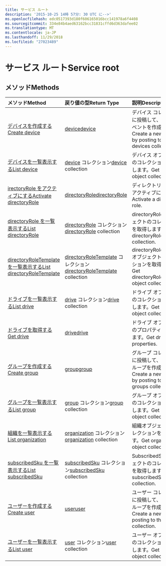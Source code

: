 ```yaml
---
title: サービス ルート
description: '2015-10-25 14時 57分: 30 UTC に-->'
ms.openlocfilehash: edc0517393d180f606165016bcc141978a6f4408
ms.sourcegitcommit: 334e84b4aed63162bcc31831cffd6d363dafee02
ms.translationtype: MT
ms.contentlocale: ja-JP
ms.lasthandoff: 11/29/2018
ms.locfileid: "27023489"
---
```

# <a name="service-root"></a><span data-ttu-id="b7556-103">サービス ルート</span><span class="sxs-lookup"><span data-stu-id="b7556-103">Service root</span></span>


## <a name="methods"></a><span data-ttu-id="b7556-104">メソッド</span><span class="sxs-lookup"><span data-stu-id="b7556-104">Methods</span></span>



| <span data-ttu-id="b7556-105">メソッド</span><span class="sxs-lookup"><span data-stu-id="b7556-105">Method</span></span>           | <span data-ttu-id="b7556-106">戻り値の型</span><span class="sxs-lookup"><span data-stu-id="b7556-106">Return Type</span></span>    |<span data-ttu-id="b7556-107">説明</span><span class="sxs-lookup"><span data-stu-id="b7556-107">Description</span></span>|
|:---------------|:--------|:----------|
|[<span data-ttu-id="b7556-108">デバイスを作成する</span><span class="sxs-lookup"><span data-stu-id="b7556-108">Create device</span></span>](../api/device-post-devices.md) |[<span data-ttu-id="b7556-109">device</span><span class="sxs-lookup"><span data-stu-id="b7556-109">device</span></span>](device.md)| <span data-ttu-id="b7556-110">デバイス コレクションに投稿して、新しいイベントを作成します。</span><span class="sxs-lookup"><span data-stu-id="b7556-110">Create a new device by posting to the devices collection.</span></span>|
|[<span data-ttu-id="b7556-111">デバイスを一覧表示する</span><span class="sxs-lookup"><span data-stu-id="b7556-111">List device</span></span>](../api/device-list.md) | <span data-ttu-id="b7556-112">[device](device.md) コレクション</span><span class="sxs-lookup"><span data-stu-id="b7556-112">[device](device.md) collection</span></span> |<span data-ttu-id="b7556-113">デバイス オブジェクトのコレクションを取得します。</span><span class="sxs-lookup"><span data-stu-id="b7556-113">Get device object collection.</span></span> |
|[<span data-ttu-id="b7556-114"> irectoryRole をアクティブにする</span><span class="sxs-lookup"><span data-stu-id="b7556-114">Activate directoryRole</span></span>](../api/directoryrole-post-directoryroles.md) | [<span data-ttu-id="b7556-115">directoryRole</span><span class="sxs-lookup"><span data-stu-id="b7556-115">directoryRole</span></span>](directoryrole.md) |<span data-ttu-id="b7556-116">ディレクトリ ロールをアクティブにします。</span><span class="sxs-lookup"><span data-stu-id="b7556-116">Activate a directory role.</span></span> |
|[<span data-ttu-id="b7556-117">directoryRole を一覧表示する</span><span class="sxs-lookup"><span data-stu-id="b7556-117">List directoryRole</span></span>](../api/directoryrole-list.md) | <span data-ttu-id="b7556-118">[directoryRole](directoryrole.md) コレクション</span><span class="sxs-lookup"><span data-stu-id="b7556-118">[directoryRole](directoryrole.md) collection</span></span> |<span data-ttu-id="b7556-119">directoryRole オブジェクトのコレクションを取得します。</span><span class="sxs-lookup"><span data-stu-id="b7556-119">Get directoryRole object collection.</span></span> |
|[<span data-ttu-id="b7556-120">directoryRoleTemplate を一覧表示する</span><span class="sxs-lookup"><span data-stu-id="b7556-120">List directoryRoleTemplate</span></span>](../api/directoryroletemplate-list.md) | <span data-ttu-id="b7556-121">[directoryRoleTemplate](directoryroletemplate.md) コレクション</span><span class="sxs-lookup"><span data-stu-id="b7556-121">[directoryRoleTemplate](directoryroletemplate.md) collection</span></span> |<span data-ttu-id="b7556-122">directoryRoleTemplate オブジェクトのコレクションを取得します。</span><span class="sxs-lookup"><span data-stu-id="b7556-122">Get directoryRoleTemplate object collection.</span></span> |
|[<span data-ttu-id="b7556-123">ドライブを一覧表示する</span><span class="sxs-lookup"><span data-stu-id="b7556-123">List drive</span></span>](../api/drive-list.md) | <span data-ttu-id="b7556-124">[drive](drive.md) コレクション</span><span class="sxs-lookup"><span data-stu-id="b7556-124">[drive](drive.md) collection</span></span> |<span data-ttu-id="b7556-125">ドライブ オブジェクトのコレクションを取得します。</span><span class="sxs-lookup"><span data-stu-id="b7556-125">Get drive object collection.</span></span> |
|[<span data-ttu-id="b7556-126">ドライブを取得する</span><span class="sxs-lookup"><span data-stu-id="b7556-126">Get drive</span></span>](../api/drive-get.md) | [<span data-ttu-id="b7556-127">drive</span><span class="sxs-lookup"><span data-stu-id="b7556-127">drive</span></span>](drive.md)  |<span data-ttu-id="b7556-128">ドライブ オブジェクトのプロパティを取得します。</span><span class="sxs-lookup"><span data-stu-id="b7556-128">Get drive object properties.</span></span> |
|[<span data-ttu-id="b7556-129">グループを作成する</span><span class="sxs-lookup"><span data-stu-id="b7556-129">Create group</span></span>](../api/group-post-groups.md) |[<span data-ttu-id="b7556-130">group</span><span class="sxs-lookup"><span data-stu-id="b7556-130">group</span></span>](group.md)| <span data-ttu-id="b7556-131">グループ コレクションに投稿して、新しいグループを作成します。</span><span class="sxs-lookup"><span data-stu-id="b7556-131">Create a new group by posting to the groups collection.</span></span>|
|[<span data-ttu-id="b7556-132">グループを一覧表示する</span><span class="sxs-lookup"><span data-stu-id="b7556-132">List group</span></span>](../api/group-list.md) | <span data-ttu-id="b7556-133">[group](group.md) コレクション</span><span class="sxs-lookup"><span data-stu-id="b7556-133">[group](group.md) collection</span></span> |<span data-ttu-id="b7556-134">グループ オブジェクトのコレクションを取得します。</span><span class="sxs-lookup"><span data-stu-id="b7556-134">Get group object collection.</span></span> |
|[<span data-ttu-id="b7556-135">組織を一覧表示する</span><span class="sxs-lookup"><span data-stu-id="b7556-135">List organization</span></span>](../api/organization-get.md) | <span data-ttu-id="b7556-136">[organization](organization.md) コレクション</span><span class="sxs-lookup"><span data-stu-id="b7556-136">[organization](organization.md) collection</span></span> |<span data-ttu-id="b7556-137">組織オブジェクトのコレクションを取得します。</span><span class="sxs-lookup"><span data-stu-id="b7556-137">Get organization object collection.</span></span> |
|[<span data-ttu-id="b7556-138">subscribedSku を一覧表示する</span><span class="sxs-lookup"><span data-stu-id="b7556-138">List subscribedSku</span></span>](../api/subscribedsku-list.md) | <span data-ttu-id="b7556-139">[subscribedSku](subscribedsku.md) コレクション</span><span class="sxs-lookup"><span data-stu-id="b7556-139">[subscribedSku](subscribedsku.md) collection</span></span> |<span data-ttu-id="b7556-140">SubscribedSku オブジェクトのコレクションを取得します。</span><span class="sxs-lookup"><span data-stu-id="b7556-140">Get subscribedSku object collection.</span></span> |
|[<span data-ttu-id="b7556-141">ユーザーを作成する</span><span class="sxs-lookup"><span data-stu-id="b7556-141">Create user</span></span>](../api/user-post-users.md) |[<span data-ttu-id="b7556-142">user</span><span class="sxs-lookup"><span data-stu-id="b7556-142">user</span></span>](user.md)| <span data-ttu-id="b7556-143">ユーザー コレクションに投稿して、新しいグループを作成します。</span><span class="sxs-lookup"><span data-stu-id="b7556-143">Create a new user by posting to the users collection.</span></span>|
|[<span data-ttu-id="b7556-144">ユーザーを一覧表示する</span><span class="sxs-lookup"><span data-stu-id="b7556-144">List user</span></span>](../api/user-list.md) | <span data-ttu-id="b7556-145">[user](user.md) コレクション</span><span class="sxs-lookup"><span data-stu-id="b7556-145">[user](user.md) collection</span></span> |<span data-ttu-id="b7556-146">ユーザー オブジェクトのコレクションを取得します。</span><span class="sxs-lookup"><span data-stu-id="b7556-146">Get user object collection.</span></span> |

<!-- uuid: 8fcb5dbc-d5aa-4681-8e31-b001d5168d79
2015-10-25 14:57:30 UTC -->
<!-- {
  "type": "#page.annotation",
  "description": "Service root",
  "keywords": "",
  "section": "documentation",
  "tocPath": ""
}-->
